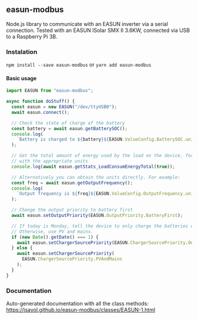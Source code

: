 ## easun-modbus

Node.js library to communicate with an EASUN inverter via a serial connection.
Tested with an EASUN ISolar SMX II 3.6KW, connected via USB to a Raspberry Pi 3B.

### Instalation

`npm install --save easun-modbus`
or
`yarn add easun-modbus`

#### Basic usage

```ts
import EASUN from "easun-modbus";

async function doStuff() {
  const easun = new EASUN("/dev/ttyUSB0");
  await easun.connect();

  // Check the state of charge of the battery
  const battery = await easun.getBatterySOC();
  console.log(
    `Battery is charged to ${battery}${EASUN.ValueConfig.BatterySOC.unit}`
  );

  // Get the total amount of energy used by the load on the device, formatted
  // with the appropriate units
  console.log(await easun.getStats_LoadConsumEnergyTotal(true));

  // Alternatively you can obtain the units directly. For example:
  const freq = await easun.getOutputFrequency();
  console.log(
    `Output frequency is ${freq}${EASUN.ValueConfig.OutputFrequency.unit}`
  );

  // Change the output priority to battery first
  await easun.setOutputPriority(EASUN.OutputPriority.BatteryFirst);

  // If today is Monday, tell the device to only charge the batteries using PV power.
  // Otherwise, use PV and mains.
  if (new Date().getDate() === 1) {
    await easun.setChargerSourcePriority(EASUN.ChargerSourcePriority.OnlyPV);
  } else {
    await easun.setChargerSourcePriority(
      EASUN.ChargerSourcePriority.PVAndMains
    );
  }
}
```

### Documentation

Auto-generated documentation with all the class methods: https://jsayol.github.io/easun-modbus/classes/EASUN-1.html
